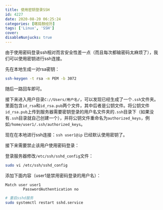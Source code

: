 ```yaml
---
title: 使用密钥登录SSH
id: 4227
date: 2020-08-20 06:25:24
categories: [瞎捣鼓经历]
tags: ['Linux', 'SSH']
cover: 
disableNunjucks: true
---
```


由于使用密码登录ssh相对而言安全性差一点（而且每次都输密码太麻烦了），我们可以使用密钥进行ssh连接。

先在本地生成一对rsa密钥：

```bash
ssh-keygen -t rsa -m PEM -b 3072
```

随后一路回车即可。


接下来进入用户目录`C://Users/用户名/`，可以发现已经生成了一个`.ssh`文件夹。里面包含`id_rsa`和`id_rsa.pub`两个文件，其中后者是公钥文件。将公钥文件`id_rsa.pub`上传到服务器需要密钥登录的用户名文件夹的`.ssh`目录下（如果没有`.ssh`目录就自己创建一个），并将公钥文件重命名为`authorized_keys`，例如`/home/user1/.ssh/authorized_keys`。


现在在本地进行ssh连接：`ssh user1@ip` 已经默认使用密钥了。


接下来需要禁止该用户使用密码登录：


登录服务器修改`/etc/ssh/sshd_config`文件：

```bash
sudo vi /etc/ssh/sshd_config
```

添加下面内容（user1是禁用密码登录的用户名）：

```raw
Match user user1
        PasswordAuthentication no
```


```bash
# 重启sshd服务
sudo systemctl restart sshd.service
```